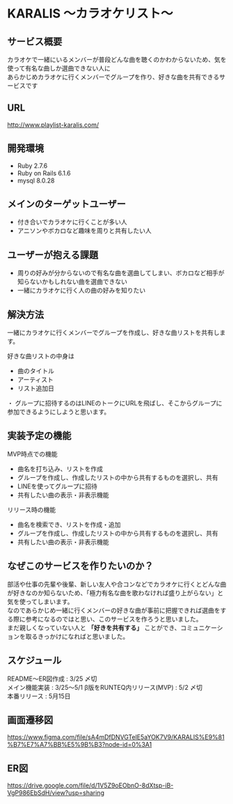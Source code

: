  # KARALIS  〜カラオケリスト〜
 
 ## サービス概要
 
 カラオケで一緒にいるメンバーが普段どんな曲を聴くのかわからないため、気を使って有名な曲しか選曲できない人に  
あらかじめカラオケに行くメンバーでグループを作り、好きな曲を共有できるサービスです

## URL

http://www.playlist-karalis.com/


## 開発環境

- Ruby 2.7.6
- Ruby on Rails 6.1.6
- mysql 8.0.28

## メインのターゲットユーザー

- 付き合いでカラオケに行くことが多い人
- アニソンやボカロなど趣味を周りと共有したい人

## ユーザーが抱える課題

- 周りの好みが分からないので有名な曲を選曲してしまい、ボカロなど相手が知らないかもしれない曲を選曲できない
- 一緒にカラオケに行く人の曲の好みを知りたい

## 解決方法

一緒にカラオケに行くメンバーでグループを作成し、好きな曲リストを共有します。

好きな曲リストの中身は

- 曲のタイトル
- アーティスト
- リスト追加日


・ グループに招待するのはLINEのトークにURLを飛ばし、そこからグループに参加できるようにしようと思います。  

## 実装予定の機能

MVP時点での機能
- 曲名を打ち込み、リストを作成
- グループを作成し、作成したリストの中から共有するものを選択し、共有
- LINEを使ってグループに招待
- 共有したい曲の表示・非表示機能

リリース時の機能
- 曲名を検索でき、リストを作成・追加
- グループを作成し、作成したリストの中から共有するものを選択し、共有
- 共有したい曲の表示・非表示機能

## なぜこのサービスを作りたいのか？

部活や仕事の先輩や後輩、新しい友人や合コンなどでカラオケに行くとどんな曲が好きなのか知らないため、「極力有名な曲を歌わなければ盛り上がらない」と気を使ってしまいます。  
なのであらかじめ一緒に行くメンバーの好きな曲が事前に把握できれば選曲をする際に参考になるのではと思い、このサービスを作ろうと思いました。  
まだ親しくなっていない人と **「好きを共有する」** ことができ、コミュニケーションを取るきっかけになればと思いました。

## スケジュール

README〜ER図作成 : 3/25 〆切  
メイン機能実装 : 3/25〜5/1 
β版をRUNTEQ内リリース(MVP) : 5/2 〆切  
本番リリース : 5月15日
 
## 画面遷移図

https://www.figma.com/file/sA4mDfDNVGTelE5aYOK7V9/KARALIS%E9%81%B7%E7%A7%BB%E5%9B%B3?node-id=0%3A1

## ER図
https://drive.google.com/file/d/1V5Z9oEObnO-8dXtsp-iB-VgP986EbSdH/view?usp=sharing


